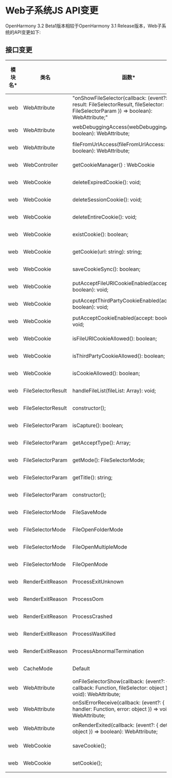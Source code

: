 # Web子系统JS API变更

OpenHarmony 3.2 Beta1版本相较于OpenHarmony 3.1 Release版本，Web子系统的API变更如下:

## 接口变更

| 模块名* | 类名 | 函数* | 变更类型 |
|---|---|---|---|
| web | WebAttribute | "onShowFileSelector(callback: (event?: { result: FileSelectorResult, fileSelector: FileSelectorParam }) => boolean): WebAttribute;" | 新增 |
| web | WebAttribute | webDebuggingAccess(webDebuggingAccess: boolean): WebAttribute; | 新增 |
| web | WebAttribute | fileFromUrlAccess(fileFromUrlAccess: boolean): WebAttribute; | 新增 |
| web | WebController | getCookieManager() : WebCookie | 新增 |
| web | WebCookie | deleteExpiredCookie(): void; | 新增 |
| web | WebCookie | deleteSessionCookie(): void; | 新增 |
| web | WebCookie | deleteEntireCookie(): void; | 新增 |
| web | WebCookie | existCookie(): boolean; | 新增 |
| web | WebCookie | getCookie(url: string): string; | 新增 |
| web | WebCookie | saveCookieSync(): boolean; | 新增 |
| web | WebCookie | putAcceptFileURICookieEnabled(accept: boolean): void; | 新增 |
| web | WebCookie | putAcceptThirdPartyCookieEnabled(accept: boolean): void; | 新增 |
| web | WebCookie | putAcceptCookieEnabled(accept: boolean): void; | 新增 |
| web | WebCookie | isFileURICookieAllowed(): boolean; | 新增 |
| web | WebCookie | isThirdPartyCookieAllowed(): boolean; | 新增 |
| web | WebCookie | isCookieAllowed(): boolean; | 新增 |
| web | FileSelectorResult | handleFileList(fileList: Array<string>): void; | 新增 |
| web | FileSelectorResult | constructor(); | 新增 |
| web | FileSelectorParam | isCapture(): boolean; | 新增 |
| web | FileSelectorParam | getAcceptType(): Array<string>; | 新增 |
| web | FileSelectorParam | getMode(): FileSelectorMode; | 新增 |
| web | FileSelectorParam | getTitle(): string; | 新增 |
| web | FileSelectorParam | constructor(); | 新增 |
| web | FileSelectorMode | FileSaveMode | 新增 |
| web | FileSelectorMode | FileOpenFolderMode | 新增 |
| web | FileSelectorMode | FileOpenMultipleMode | 新增 |
| web | FileSelectorMode | FileOpenMode | 新增 |
| web | RenderExitReason | ProcessExitUnknown | 新增 |
| web | RenderExitReason | ProcessOom | 新增 |
| web | RenderExitReason | ProcessCrashed | 新增 |
| web | RenderExitReason | ProcessWasKilled | 新增 |
| web | RenderExitReason | ProcessAbnormalTermination | 新增 |
| web | CacheMode | Default | 新增 |
| web | WebAttribute | onFileSelectorShow(callback: (event?: { callback: Function, fileSelector: object }) => void): WebAttribute; | 废弃 |
| web | WebAttribute | onSslErrorReceive(callback: (event?: { handler: Function, error: object }) => void): WebAttribute; | 废弃 |
| web | WebAttribute | onRenderExited(callback: (event?: { detail: object }) => boolean): WebAttribute; | 废弃 |
| web | WebCookie | saveCookie(); | 废弃 |
| web | WebCookie | setCookie(); | 废弃 |
